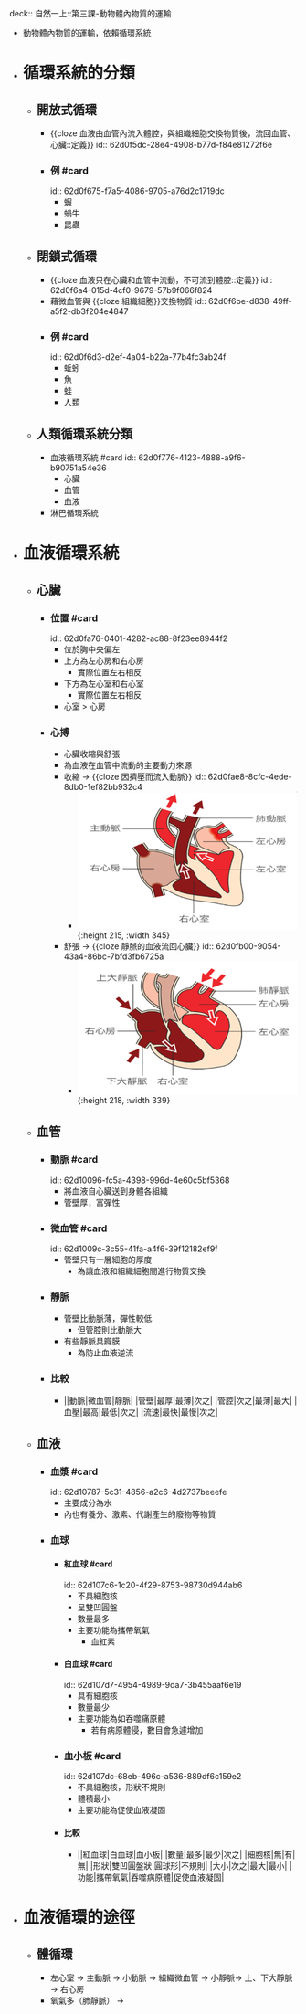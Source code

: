deck:: 自然一上::第三課-動物體內物質的運輸

- 動物體內物質的運輸，依賴循環系統
- # 循環系統的分類
	- ## 開放式循環
		- {{cloze 血液由血管內流入體腔，與組織細胞交換物質後，流回血管、心臟::定義}}
		  id:: 62d0f5dc-28e4-4908-b77d-f84e81272f6e
		- ### 例 #card
		  id:: 62d0f675-f7a5-4086-9705-a76d2c1719dc
			- 蝦
			- 蝸牛
			- 昆蟲
	- ## 閉鎖式循環
		- {{cloze 血液只在心臟和血管中流動，不可流到體腔::定義}}
		  id:: 62d0f6a4-015d-4cf0-9679-57b9f066f824
		- 藉微血管與 {{cloze 組織細胞}}交換物質
		  id:: 62d0f6be-d838-49ff-a5f2-db3f204e4847
		- ### 例 #card
		  id:: 62d0f6d3-d2ef-4a04-b22a-77b4fc3ab24f
			- 蚯蚓
			- 魚
			- 蛙
			- 人類
	- ## 人類循環系統分類
		- 血液循環系統 #card
		  id:: 62d0f776-4123-4888-a9f6-b90751a54e36
			- 心臟
			- 血管
			- 血液
		- 淋巴循環系統
- # 血液循環系統
	- ## 心臟
		- ### 位置 #card
		  id:: 62d0fa76-0401-4282-ac88-8f23ee8944f2
			- 位於胸中央偏左
			- 上方為左心房和右心房
				- 實際位置左右相反
			- 下方為左心室和右心室
				- 實際位置左右相反
			- 心室 > 心房
		- ### 心搏
			- 心臟收縮與舒張
			- 為血液在血管中流動的主要動力來源
			- 收縮 -> {{cloze 因擠壓而流入動脈}}
			  id:: 62d0fae8-8cfc-4ede-8db0-1ef82bb932c4
				- ![image.png](../assets/image_1657864300460_0.png){:height 215, :width 345}
			- 舒張 ->  {{cloze 靜脈的血液流回心臟}}
			  id:: 62d0fb00-9054-43a4-86bc-7bfd3fb6725a
				- ![image.png](../assets/image_1657864315750_0.png){:height 218, :width 339}
	- ## 血管
		- ### 動脈 #card
		  id:: 62d10096-fc5a-4398-996d-4e60c5bf5368
			- 將血液自心臟送到身體各組織
			- 管壁厚，富彈性
		- ### 微血管 #card
		  id:: 62d1009c-3c55-41fa-a4f6-39f12182ef9f
			- 管壁只有一層細胞的厚度
				- 為讓血液和組織細胞間進行物質交換
		- ### 靜脈
			- 管壁比動脈薄，彈性較低
				- 但管腔則比動脈大
			- 有些靜脈具瓣膜
				- 為防止血液逆流
		- ### 比較
			- ||動脈|微血管|靜脈|
			  |管壁|最厚|最薄|次之|
			  |管腔|次之|最薄|最大|
			  |血壓|最高|最低|次之|
			  |流速|最快|最慢|次之|
	- ## 血液
		- ### 血漿 #card
		  id:: 62d10787-5c31-4856-a2c6-4d2737beeefe
			- 主要成分為水
			- 內也有養分、激素、代謝產生的廢物等物質
		- ### 血球
			- #### 紅血球 #card
			  id:: 62d107c6-1c20-4f29-8753-98730d944ab6
				- 不具細胞核
				- 呈雙凹圓盤
				- 數量最多
				- 主要功能為攜帶氧氣
					- 血紅素
			- #### 白血球 #card
			  id:: 62d107d7-4954-4989-9da7-3b455aaf6e19
				- 具有細胞核
				- 數量最少
				- 主要功能為如吞噬痛原體
					- 若有病原體侵，數目會急遽增加
			- ### 血小板 #card
			  id:: 62d107dc-68eb-496c-a536-889df6c159e2
				- 不具細胞核，形狀不規則
				- 體積最小
				- 主要功能為促使血液凝固
			- #### 比較
				- ||紅血球|白血球|血小板|
				  |數量|最多|最少|次之|
				  |細胞核|無|有|無|
				  |形狀|雙凹圓盤狀|圓球形|不規則|
				  |大小|次之|最大|最小|
				  |功能|攜帶氧氣|吞噬病原體|促使血液凝固|
- # 血液循環的途徑
	- ## 體循環
		- 左心室 -> 主動脈 -> 小動脈 -> 組織微血管 -> 小靜脈-> 上、下大靜脈 -> 右心房
		- 氧氣多（肺靜脈） ->
